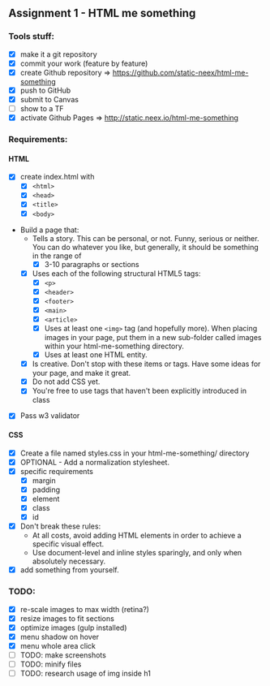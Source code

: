 ## Assignment 1 - HTML me something
### Tools stuff:
* [x] make it a git repository
* [x] commit your work (feature by feature)
* [x] create Github repository => https://github.com/static-neex/html-me-something
* [x] push to GitHub
* [x] submit to Canvas
* [ ] show to a TF
* [x] activate Github Pages => http://static.neex.io/html-me-something

### Requirements:
#### HTML
* [x] create index.html with
  * [x] `<html>`
  * [x] `<head>`
  * [x] `<title>`
  * [x] `<body>`
* Build a page that:
  * Tells a story. This can be personal, or not. Funny, serious or neither. You can do whatever you like, but generally, it should be something in the range of
    * [x] 3-10 paragraphs or sections
  * [x] Uses each of the following structural HTML5 tags:
    * [x] `<p>`
    * [x] `<header>`
    * [x] `<footer>`
    * [x] `<main>`
    * [x] `<article>`
    * [x] Uses at least one `<img>` tag (and hopefully more). When placing images in your page, put them in a new sub-folder called images within your html-me-something directory.
    * [x] Uses at least one HTML entity.
  * [x] Is creative. Don't stop with these items or tags. Have some ideas for your page, and make it great.
  * [x] Do not add CSS yet.  
  * [x] You're free to use tags that haven't been explicitly introduced in class
* [x] Pass w3 validator

#### CSS
* [x] Create a file named styles.css in your html-me-something/ directory
* [x] OPTIONAL - Add a normalization stylesheet.
* [x] specific requirements
  * [x] margin
  * [x] padding
  * [x] element
  * [x] class
  * [x] id
* [x] Don't break these rules:
  * At all costs, avoid adding HTML elements in order to achieve a specific visual effect.
  * Use document-level and inline styles sparingly, and only when absolutely necessary.
* [x] add something from yourself.

### TODO:
* [x] re-scale images to max width (retina?)
* [x] resize images to fit sections
* [x] optimize images (gulp installed)
* [x] menu shadow on hover
* [x] menu whole area click
* [ ] TODO: make screenshots
* [ ] TODO: minify files
* [ ] TODO: research usage of img inside h1